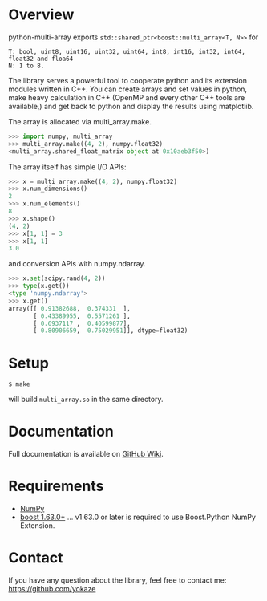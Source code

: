 # Overview
python-multi-array exports ```std::shared_ptr<boost::multi_array<T, N>>``` for 
```
T: bool, uint8, uint16, uint32, uint64, int8, int16, int32, int64, float32 and floa64
N: 1 to 8.
```

The library serves a powerful tool to cooperate python and its extension modules written in C++.
You can create arrays and set values in python, make heavy calculation in C++ (OpenMP and every other C++ tools are available,) and get back to python and display the results using matplotlib.

The array is allocated via multi_array.make.
```python
>>> import numpy, multi_array
>>> multi_array.make((4, 2), numpy.float32)
<multi_array.shared_float_matrix object at 0x10aeb3f50>)
```

The array itself has simple I/O APIs:
```python
>>> x = multi_array.make((4, 2), numpy.float32)
>>> x.num_dimensions()
2
>>> x.num_elements()
8
>>> x.shape()
(4, 2)
>>> x[1, 1] = 3
>>> x[1, 1]
3.0
```

and conversion APIs with numpy.ndarray.
```python
>>> x.set(scipy.rand(4, 2))
>>> type(x.get())
<type 'numpy.ndarray'>
>>> x.get()
array([[ 0.91382688,  0.374331  ],
       [ 0.43389955,  0.5571261 ],
       [ 0.6937117 ,  0.40599877],
       [ 0.80906659,  0.75029951]], dtype=float32)
```

# Setup

```
$ make
```
will build ```multi_array.so``` in the same directory.

# Documentation

Full documentation is available on [GitHub Wiki](https://github.com/yokaze/python-multi-array/wiki).

# Requirements
- [NumPy](http://www.numpy.org/)
- [boost 1.63.0+](http://www.boost.org/) ... v1.63.0 or later is required to use Boost.Python NumPy Extension.

# Contact
If you have any question about the library, feel free to contact me: https://github.com/yokaze

